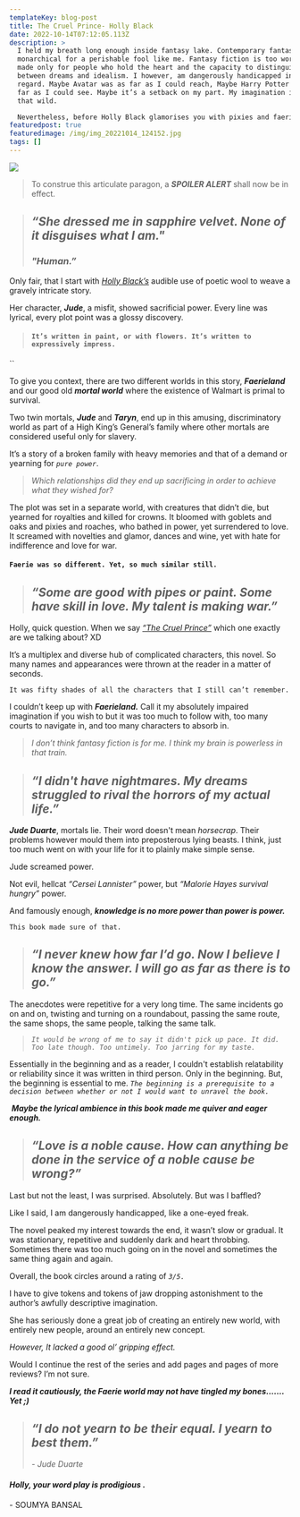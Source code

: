 ```yaml
---
templateKey: blog-post
title: The Cruel Prince- Holly Black
date: 2022-10-14T07:12:05.113Z
description: >
  I held my breath long enough inside fantasy lake. Contemporary fantasy is too
  monarchical for a perishable fool like me. Fantasy fiction is too worldly,
  made only for people who hold the heart and the capacity to distinguish
  between dreams and idealism. I however, am dangerously handicapped in that
  regard. Maybe Avatar was as far as I could reach, Maybe Harry Potter was as
  far as I could see. Maybe it’s a setback on my part. My imagination is not
  that wild.

  Nevertheless, before Holly Black glamorises you with pixies and faeries, turn your clothes inside out!
featuredpost: true
featuredimage: /img/img_20221014_124152.jpg
tags: []
---
```

![ ](/img/img_20221014_124152.jpg " ")

<!--StartFragment-->

> To construe this articulate paragon, a ***SPOILER ALERT*** shall now be in effect.



> ## ***“She dressed me in sapphire velvet. None of it disguises what I am."***
>
> ### ***"Human.”***



Only fair, that I start with *[Holly Black’s](https://blackholly.com/)* audible use of poetic wool to weave a gravely intricate story. 

Her character, ***Jude***, a misfit, showed sacrificial power. Every line was lyrical, every plot point was a glossy discovery. 

> #### `It’s written in paint, or with flowers. It’s written to expressively impress.`

``

To give you context, there are two different worlds in this story, ***Faerieland*** and our good old ***mortal world*** where the existence of Walmart is primal to survival. 

Two twin mortals, ***Jude*** and ***Taryn***, end up in this amusing, discriminatory world as part of a High King’s General’s family where other mortals are considered useful only for slavery. 

It’s a story of a broken family with heavy memories and that of a demand or yearning for *`pure power`*. 

> *Which relationships did they end up sacrificing in order to achieve what they wished for?* 



The plot was set in a separate world, with creatures that didn’t die, but yearned for royalties and killed for crowns. It bloomed with goblets and oaks and pixies and roaches, who bathed in power, yet surrendered to love. It screamed with novelties and glamor, dances and wine, yet with hate for indifference and love for war. 

#### `Faerie was so different. Yet, so much similar still.`



> ## ***“Some are good with pipes or paint. Some have skill in love. My talent is making war.”***



Holly, quick question. When we say *[“The Cruel Prince”](https://blackholly.com/books/the-cruel-prince/)* which one exactly are we talking about? XD



It’s a multiplex and diverse hub of complicated characters, this novel. So many names and appearances were thrown at the reader in a matter of seconds. 

`It was fifty shades of all the characters that I still can’t remember.`



I couldn’t keep up with ***Faerieland.*** Call it my absolutely impaired imagination if you wish to but it was too much to follow with, too many courts to navigate in, and too many characters to absorb in.



> *I don’t think fantasy fiction is for me. I think my brain is powerless in that train.*



> ## ***“I didn't have nightmares. My dreams struggled to rival the horrors of my actual life.”***



***Jude Duarte***, mortals lie. Their word doesn't mean *horsecrap*. Their problems however mould them into preposterous lying beasts. I think, just too much went on with your life for it to plainly make simple sense.



Jude screamed power. 

Not evil, hellcat *“Cersei Lannister”* power, but *“Malorie Hayes survival hungry”* power. 

And famously enough, ***knowledge is no more power than power is power.*** 

`This book made sure of that. `



> ## ***“I never knew how far I’d go. Now I believe I know the answer. I will go as far as there is to go.”***



The anecdotes were repetitive for a very long time. The same incidents go on and on, twisting and turning on a roundabout, passing the same route, the same shops, the same people, talking the same talk.

> *`It would be wrong of me to say it didn't pick up pace. It did. Too late though. Too untimely. Too jarring for my taste.`*



Essentially in the beginning and as a reader, I couldn't establish relatability or reliability since it was written in third person. Only in the beginning. But, the beginning is essential to me. *`The beginning is a prerequisite to a decision between whether or not I would want to unravel the book.`*

 ***Maybe the lyrical ambience in this book made me quiver and eager enough.*** 



> ## ***“Love is a noble cause. How can anything be done in the service of a noble cause be wrong?”***



Last but not the least, I was surprised. Absolutely. But was I baffled?

 Like I said, I am dangerously handicapped, like a one-eyed freak. 



The novel peaked my interest towards the end, it wasn’t slow or gradual. It was stationary, repetitive and suddenly dark and heart throbbing. Sometimes there was too much going on in the novel and sometimes the same thing again and again. 



Overall, the book circles around a rating of *`3/5.`*



I have to give tokens and tokens of jaw dropping astonishment to the author’s awfully descriptive imagination. 

She has seriously done a great job of creating an entirely new world, with entirely new people, around an entirely new concept.



*However, It lacked a good ol’ gripping effect.* 

Would I continue the rest of the series and add pages and pages of more reviews? I’m not sure. 

***I read it cautiously, the Faerie world may not have tingled my bones……. Yet ;)***



> ## ***“I do not yearn to be their equal. I yearn to best them.”***
>
> *\- Jude Duarte* 



#### ***Holly, your word play is prodigious .***



\- SOUMYA BANSAL



<!--EndFragment-->